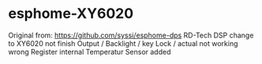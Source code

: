 # esphome-XY6020
Original from: https://github.com/syssi/esphome-dps
RD-Tech DSP
change to XY6020
not finish
Output / Backlight / key Lock /
actual not working
wrong Register
internal Temperatur Sensor added
